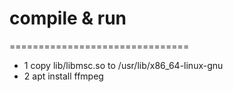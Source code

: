 # compile & run

===============================

* 1 copy lib/libmsc.so to /usr/lib/x86_64-linux-gnu
* 2 apt install ffmpeg
